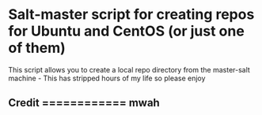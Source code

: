 # Salt-master script for creating repos for Ubuntu and CentOS (or just one of them)

This script allows you to create a local repo directory from the master-salt machine
    - This has stripped hours of my life so please enjoy

## Credit ============ mwah